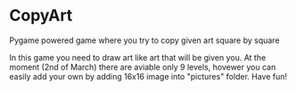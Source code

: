 # CopyArt
Pygame powered game where you try to copy given art square by square

In this game you need to draw art like art that will be given you. At the moment (2nd of March) there are aviable only 9 levels, hovewer you can easily add your own by adding 16x16 image into "pictures" folder. Have fun! 
